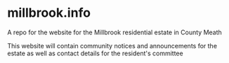 # millbrook.info
A repo for the website for the Millbrook residential estate in County Meath

This website will contain community notices and announcements for the estate as well as contact details for the resident's committee
